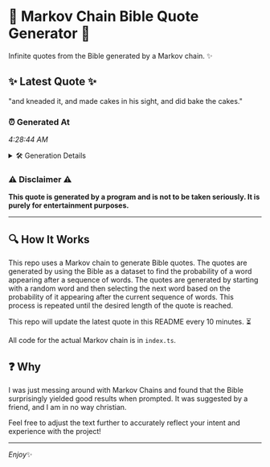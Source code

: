 # 📖 Markov Chain Bible Quote Generator 📖

Infinite quotes from the Bible generated by a Markov chain. ✨

## ✨ Latest Quote ✨
"and kneaded it, and made cakes in his sight, and did bake the cakes."

### ⏰ Generated At
*4:28:44 AM*

<details>
    <summary>🛠️ Generation Details</summary>
    <p>
        <strong>🌱 Seed:</strong> and<br>
        <strong>🔄 Iterations:</strong> 13<br>
        <strong>📜 Context History:</strong><br>[ and ]: kneaded<br>[ and, kneaded ]: it,<br>[ and, kneaded, it, ]: and<br>[ and, kneaded, it,, and ]: made<br>[ and, kneaded, it,, and, made ]: cakes<br>[ and, kneaded, it,, and, made, cakes ]: in<br>[ kneaded, it,, and, made, cakes, in ]: his<br>[ it,, and, made, cakes, in, his ]: sight,<br>[ and, made, cakes, in, his, sight, ]: and<br>[ made, cakes, in, his, sight,, and ]: did<br>[ cakes, in, his, sight,, and, did ]: bake<br>[ in, his, sight,, and, did, bake ]: the<br>[ his, sight,, and, did, bake, the ]: cakes.<br>
    </p>
</details>

### ⚠️ Disclaimer ⚠️
**This quote is generated by a program and is not to be taken seriously. It is purely for entertainment purposes.**

---

## 🔍 How It Works

This repo uses a Markov chain to generate Bible quotes. The quotes are generated by using the Bible as a dataset to find the probability of a word appearing after a sequence of words. The quotes are generated by starting with a random word and then selecting the next word based on the probability of it appearing after the current sequence of words. This process is repeated until the desired length of the quote is reached.

This repo will update the latest quote in this README every 10 minutes. ⏳

All code for the actual Markov chain is in `index.ts`.

## ❓ Why

I was just messing around with Markov Chains and found that the Bible surprisingly yielded good results when prompted. 
It was suggested by a friend, and I am in no way christian.

Feel free to adjust the text further to accurately reflect your intent and experience with the project!

---

*Enjoy*✨

